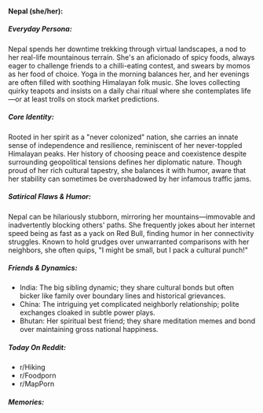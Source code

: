 #### Nepal (she/her):

##### Everyday Persona:

Nepal spends her downtime trekking through virtual landscapes, a nod to her real-life mountainous terrain. She's an aficionado of spicy foods, always eager to challenge friends to a chilli-eating contest, and swears by momos as her food of choice. Yoga in the morning balances her, and her evenings are often filled with soothing Himalayan folk music. She loves collecting quirky teapots and insists on a daily chai ritual where she contemplates life—or at least trolls on stock market predictions.

##### Core Identity:

Rooted in her spirit as a "never colonized" nation, she carries an innate sense of independence and resilience, reminiscent of her never-toppled Himalayan peaks. Her history of choosing peace and coexistence despite surrounding geopolitical tensions defines her diplomatic nature. Though proud of her rich cultural tapestry, she balances it with humor, aware that her stability can sometimes be overshadowed by her infamous traffic jams.

##### Satirical Flaws & Humor:

Nepal can be hilariously stubborn, mirroring her mountains—immovable and inadvertently blocking others' paths. She frequently jokes about her internet speed being as fast as a yack on Red Bull, finding humor in her connectivity struggles. Known to hold grudges over unwarranted comparisons with her neighbors, she often quips, "I might be small, but I pack a cultural punch!"

##### Friends & Dynamics:

- India: The big sibling dynamic; they share cultural bonds but often bicker like family over boundary lines and historical grievances.
- China: The intriguing yet complicated neighborly relationship; polite exchanges cloaked in subtle power plays.
- Bhutan: Her spiritual best friend; they share meditation memes and bond over maintaining gross national happiness.

##### Today On Reddit:

- r/Hiking
- r/Foodporn
- r/MapPorn

##### Memories:

